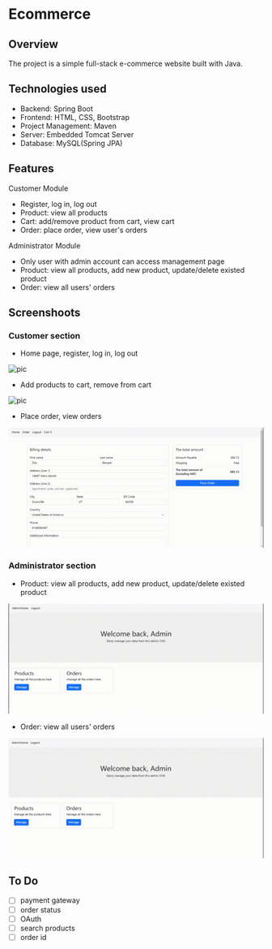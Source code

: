 # Ecommerce
## Overview
The project is a simple full-stack e-commerce website built with Java.

## Technologies used
* Backend: Spring Boot
* Frontend: HTML, CSS, Bootstrap
* Project Management: Maven
* Server: Embedded Tomcat Server
* Database: MySQL(Spring JPA)

## Features
Customer Module
* Register, log in, log out
* Product: view all products
* Cart: add/remove product from cart, view cart
* Order: place order, view user's orders

Administrator Module
* Only user with admin account can access management page
* Product: view all products, add new product, update/delete existed product
* Order: view all users' orders

## Screenshoots
### Customer section
* Home page, register, log in, log out

![pic](/screenshots/home_regis_login_logout.gif)

* Add products to cart, remove from cart

![pic](/screenshots/cart.gif)
* Place order, view orders

![pic](/screenshots/order.gif)
### Administrator section
* Product: view all products, add new product, update/delete existed product

![pic](/screenshots/admin_product.gif)
* Order: view all users' orders

![pic](/screenshots/admin_order.gif)

## To Do 
- [ ] payment gateway
- [ ] order status
- [ ] OAuth
- [ ] search products
- [ ] order id
